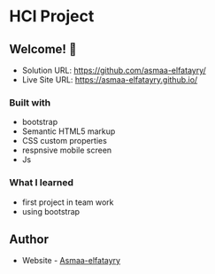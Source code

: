 # HCI Project

## Welcome! 👋

- Solution URL: https://github.com/asmaa-elfatayry/
- Live Site URL: https://asmaa-elfatayry.github.io/

### Built with

- bootstrap
- Semantic HTML5 markup
- CSS custom properties
- respnsive mobile screen
- Js

### What I learned

- first project in team work
- using bootstrap

## Author

- Website - [Asmaa-elfatayry](https://github.com/asmaa-elfatayry)
